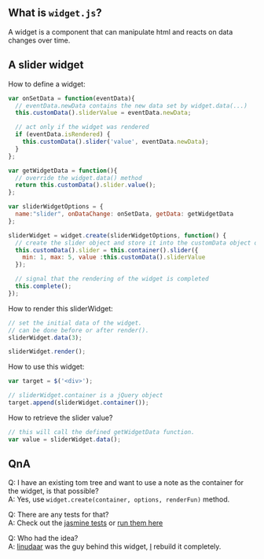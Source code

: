 ## What is `widget.js`?
A widget is a component that can manipulate html and reacts on data changes over time.

## A slider widget
How to define a widget:

``` javascript
var onSetData = function(eventData){
  // eventData.newData contains the new data set by widget.data(...)
  this.customData().sliderValue = eventData.newData;

  // act only if the widget was rendered
  if (eventData.isRendered) {
    this.customData().slider('value', eventData.newData);
  }
};

var getWidgetData = function(){
  // override the widget.data() method
  return this.customData().slider.value();
};

var sliderWidgetOptions = {
  name:"slider", onDataChange: onSetData, getData: getWidgetData
};

sliderWidget = widget.create(sliderWidgetOptions, function() {
  // create the slider object and store it into the customData object of the widget
  this.customData().slider = this.container().slider({
    min: 1, max: 5, value :this.customData().sliderValue
  });

  // signal that the rendering of the widget is completed
  this.complete();
});
```

How to render this sliderWidget:
``` javascript
// set the initial data of the widget.
// can be done before or after render().
sliderWidget.data(3);

sliderWidget.render();
```

How to use this widget:
``` javascript
var target = $('<div>');

// sliderWidget.container is a jQuery object
target.append(sliderWidget.container());
```

How to retrieve the slider value?
``` javascript
// this will call the defined getWidgetData function.
var value = sliderWidget.data();
```

## QnA
Q: I have an existing tom tree and want to use a note as the container for the widget, is that possible?  
A: Yes, use `widget.create(container, options, renderFun)` method.

Q: There are any tests for that?  
A: Check out the [jasmine tests](test/jasmine.html) or [run them here](http://seriousm.github.io/widget.js/)

Q: Who had the idea?  
A: [linudaar](https://github.com/linudaar) was the guy behind this widget, [I](https://github.com/SeriousM) rebuild it completely.
